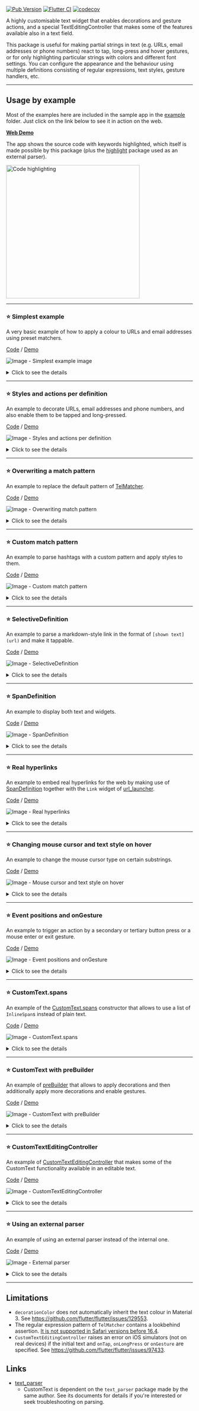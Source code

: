[![Pub Version](https://img.shields.io/pub/v/custom_text)](https://pub.dev/packages/custom_text)
[![Flutter CI](https://github.com/kaboc/flutter_custom_text/workflows/Flutter%20CI/badge.svg)](https://github.com/kaboc/flutter_custom_text/actions)
[![codecov](https://codecov.io/gh/kaboc/flutter_custom_text/branch/main/graph/badge.svg?token=H7ILK6CS0V)](https://codecov.io/gh/kaboc/flutter_custom_text)

A highly customisable text widget that enables decorations and gesture actions, and
a special TextEditingController that makes some of the features available also
in a text field.

This package is useful for making partial strings in text (e.g. URLs, email addresses
or phone numbers) react to tap, long-press and hover gestures, or for only highlighting
particular strings with colors and different font settings. You can configure the appearance
and the behaviour using multiple definitions consisting of regular expressions, text styles,
gesture handlers, etc.

---

## Usage by example

Most of the examples here are included in the sample app in the [example] folder.
Just click on the link below to see it in action on the web.

**[Web Demo][demo]**

The app shows the source code with keywords highlighted, which itself is made possible
by this package (plus the [highlight] package used as an external parser).

<a href="https://kaboc.github.io/flutter_custom_text/">
<img src="https://github.com/kaboc/flutter_custom_text/assets/20254485/b92d95d2-e0eb-45dd-8fb3-38cc22fb76ff" alt="Code highlighting" height="360">
</a>

---

### ⭐ <b>Simplest example</b>

A very basic example of how to apply a colour to URLs and email addresses using preset
matchers.

[Code][example_simple] / [Demo][demo_simple]

![Image - Simplest example image](https://user-images.githubusercontent.com/20254485/100355817-c0bddb80-3035-11eb-8c5b-3c4d0ee9f921.png)

<details>
<summary>Click to see the details</summary>
<br>

Gestures are not available on the coloured strings in this example.

```dart
CustomText(
  'URL: https://example.com/\n'
  'Email: foo@example.com',
  definitions: const [
    TextDefinition(matcher: UrlMatcher()),
    TextDefinition(matcher: EmailMatcher()),
  ],
  matchStyle: const TextStyle(color: Colors.lightBlue),
)
```

#### Preset matchers

The matchers listed below are for general use.
If a stricter pattern is necessary, overwrite the preset pattern or create a custom matcher.

- [UrlMatcher] for URLs
- [UrlLikeMatcher] for URL-like strings
- [EmailMatcher] for email addresses
- [TelMatcher] for phone numbers
- [LinkMatcher] for Markdown-style links or for other strings to be handled
  by [SelectiveDefinition]
</details>

---

### ⭐ <b>Styles and actions per definition</b>

An example to decorate URLs, email addresses and phone numbers, and also enable them
to be tapped and long-pressed.

[Code][example_styles_and_actions] / [Demo][demo_styles_and_actions]

![Image - Styles and actions per definition](https://user-images.githubusercontent.com/20254485/221410479-c1014891-2e4a-40d6-9fcf-db1a2b946dfd.gif)

<details>
<summary>Click to see the details</summary>
<br>

All the three are styled, but only phone numbers among them are styled differently with
the unique `matchStyle` and `tapStyle`.

**Tip**:\
To open a browser or another app when a string is tapped or long-pressed, use the
[url_launcher] package or equivalent in the `onTap` and/or `onLongPress` handlers.

```dart
CustomText(
  'URL: https://example.com/\n'
  'Email: foo@example.com\n'
  'Tel: +1-012-3456-7890',
  definitions: [
    const TextDefinition(matcher: UrlMatcher()),
    const TextDefinition(matcher: EmailMatcher()),
    TextDefinition(
      matcher: const TelMatcher(),
      // Styles and handlers specified in a definition take
      // precedence over the equivalent arguments of CustomText.
      matchStyle: const TextStyle(
        color: Colors.green,
        decoration: TextDecoration.underline,
      ),
      tapStyle: const TextStyle(color: Colors.orange),
      onTap: (details) => print(details.actionText),
      onLongPress: (details) => print('[Long press] ${details.actionText}'),
    ),
  ],
  matchStyle: const TextStyle(
    color: Colors.lightBlue,
    decoration: TextDecoration.underline,
  ),
  tapStyle: const TextStyle(color: Colors.indigo),
  onTap: (details) => print(details.actionText),
  onLongPress: (details) => print('[Long press] ${details.actionText}'),
)
```
</details>

---

### ⭐ <b>Overwriting a match pattern</b>

An example to replace the default pattern of [TelMatcher].

[Code][example_overwriting_pattern] / [Demo][demo_overwriting_pattern]

![Image - Overwriting match pattern](https://user-images.githubusercontent.com/20254485/100355852-ca474380-3035-11eb-8fc9-e9f895f0f17b.png)

<details>
<summary>Click to see the details</summary>
<br>

The new pattern here regards only the `{3 digits}-{4 digits}-{4 digits}` format
as a phone number.

```dart
CustomText(
  'Tel: +1-012-3456-7890',
  definitions: const [
    TextDefinition(matcher: TelMatcher(r'\d{3}-\d{4}-\d{4}')),
  ],
  matchStyle: const TextStyle(color: Colors.lightBlue),
  onTap: (details) => print(details.actionText),
)
```
</details>

---

### ⭐ <b>Custom match pattern</b>

An example to parse hashtags with a custom pattern and apply styles to them.

[Code][example_custom_pattern] / [Demo][demo_custom_pattern]

![Image - Custom match pattern](https://user-images.githubusercontent.com/20254485/100355864-cddaca80-3035-11eb-9dff-02cd7c97375e.png)

<details>
<summary>Click to see the details</summary>
<br>

A hashtag has a wide variety of definitions, but here as an example, it is defined
as a string that starts with "#" followed by an alphabet and then alphanumerics,
and is enclosed with white spaces.

```dart
TextDefinition(
  matcher: PatternMatcher(r'(?<=\s|^)\#[a-zA-Z][a-zA-Z0-9]{1,}(?=\s|$)'),
),
```

Alternatively, you can define a matcher by extending [TextMatcher].
This allows you to distinguish the custom matcher from others by its unique type.

```dart
class HashTagMatcher extends TextMatcher {
  const HashTagMatcher()
      : super(r'(?<=\s|^)\#[a-zA-Z][a-zA-Z0-9]{1,}(?=\s|$)');
}
```

```dart
CustomText(
  'Hello world! #CustomText',
  definitions: const [
    TextDefinition(matcher: HashTagMatcher()),
  ],
  matchStyle: const TextStyle(color: Colors.lightBlue),
  onTap: (details) {
    if (details.element.matcherType == HashTagMatcher) {
      ...; 
    }
  },
)
```
</details>

---

### ⭐ <b>SelectiveDefinition</b>

An example to parse a markdown-style link in the format of `[shown text](url)`
and make it tappable.

[Code][example_selective_definition] / [Demo][demo_selective_definition]

![Image - SelectiveDefinition](https://github.com/kaboc/flutter_custom_text/assets/20254485/d47566f4-a92e-4d74-99d4-866387cd4ad8)

<details>
<summary>Click to see the details</summary>
<br>

[SelectiveDefinition] allows to select the string to display and the string to
be passed to gesture callbacks individually.

The `shownText` and `actionText` functions receive a [TextElement] object
containing various pieces of information provided by the parser. For its
details, see the document of the [text_parser] package used internally in
this package.

```dart
CustomText(
  'Tap [here](Tapped!)',
  definitions: [
    SelectiveDefinition(
      matcher: const LinkMatcher(),
      // `shownText` is used to choose the string to display.
      shownText: (element) => element.groups[0]!,
      // `actionText` is used to choose the string to be passed
      // to the `onTap`, `onLongPress` and `onGesture` handlers.
      actionText: (element) => element.groups[1]!,
    ),
  ],
  matchStyle: TextStyle(color: Colors.blue),
  hoverStyle: TextStyle(color: Colors.blue, decoration: TextDecoration.underline),
  onTap: (details) => print(details.actionText),
)
```

`LinkMatcher` is handy if used together with `SelectiveDefinition`, not only for
making a text link but also for just decorating the bracketed strings (without
showing the bracket symbols), in which case `[strings]()` is used as a marker to
indicate which strings to be decorated.

```dart
// "def" and "jkl" are displayed in red.
CustomText(
  'abc[def]()ghi[jkl]()',
  definitions: [
    SelectiveDefinition(
      matcher: const LinkMatcher(),
      shownText: (element) => element.groups[0]!,
    ),
  ],
  matchStyle: const TextStyle(color: Colors.red),
)
```
</details>

---

### ⭐ <b>SpanDefinition</b>

An example to display both text and widgets.

[Code][example_span_definition] / [Demo][demo_span_definition]

![Image - SpanDefinition](https://github.com/kaboc/flutter_custom_text/assets/20254485/7e566862-d986-478b-85ff-9e26d4c47821)

<details>
<summary>Click to see the details</summary>
<br>

[SpanDefinition] enables a certain portion of text to be replaced with an arbitrary
[InlineSpan]. The `builder` function receives a [TextElement] object containing
various pieces of information provided by the parser so that you can use it
to flexibly build an `InlineSpan`.

Text styles, gesture handlers and the mouse cursor type are applied to the entire
`InlineSpan` returned by the `builder` function. In this example, hovering is detected
on all the children specified in the second SpanDefinition, i.e. the text in a TextSpan
is decorated based on `hoverStyle` while the mouse pointer is hovering over the logo
as well as over the text.

```dart
CustomText(
  'Hover and click  >>  [logo]Flutter',
  definitions: [
    SpanDefinition(
      matcher: const PatternMatcher('>>'),
      builder: (element) => const WidgetSpan(
        child: Icon(Icons.keyboard_double_arrow_right, ...),
      ),
    ),
    SpanDefinition(
      matcher: const PatternMatcher(r'\[logo\](\w+)'),
      builder: (element) => TextSpan(
        children: [
          const WidgetSpan(child: FlutterLogo()),
          const WidgetSpan(child: SizedBox(width: 2.0)),
          TextSpan(text: element.groups.first),
        ],
      ),
      matchStyle: TextStyle(color: Colors.blue),
      hoverStyle: TextStyle(color: Colors.blue, decoration: TextDecoration.underline),
      onTap: (details) => print(details.element.groups.first!),
    ),
  ],
)
```
</details>

---

### ⭐ <b>Real hyperlinks</b>

An example to embed real hyperlinks for the web by making use of [SpanDefinition]
together with the `Link` widget of [url_launcher].

[Code][example_real_hyperlinks] / [Demo][demo_real_hyperlinks]

![Image - Real hyperlinks](https://github.com/kaboc/flutter_custom_text/assets/20254485/fd93cf5f-36b7-411e-9ba4-37d85e33075e)

<details>
<summary>Click to see the details</summary>
<br>

**Notes:**

As you can see in the screencast above, [WidgetSpan]s are vertically misaligned
with plain text on the web. It is due to issues existing on the Flutter SDK side.

```dart
CustomText(
  'Please visit [pub.dev](https://pub.dev/packages/custom_text) and ...',
  definitions: [
    SpanDefinition(
      matcher: const LinkMatcher(),
      builder: (element) {
        return WidgetSpan(
          alignment: PlaceholderAlignment.middle,
          child: Link(
            uri: Uri.parse(element.groups[1]!),
            target: LinkTarget.blank,
            builder: (context, openLink) {
              return GestureDetector(
                onTap: openLink,
                child: Text(element.groups[0]!),
              );
            },
          ),
        );
      },
      matchStyle: const TextStyle(color: Colors.blue),
      hoverStyle: const TextStyle(color: Colors.blue, decoration: TextDecoration.underline),
      mouseCursor: SystemMouseCursors.click,
    ),
  ],
)
```
</details>

---

### ⭐ <b>Changing mouse cursor and text style on hover</b>

An example to change the mouse cursor type on certain substrings.

[Code][example_hover_style] / [Demo][demo_hover_style]

![Image - Mouse cursor and text style on hover](https://user-images.githubusercontent.com/20254485/221410499-23e5dfd2-dc19-4234-b119-17c46ac80a77.gif)

<details>
<summary>Click to see the details</summary>
<br>

This is easily possible by just passing your desired type to `mouseCursor`.

If a tap handler (`onTap` or `onLongPress`) is specified and `mouseCursor` is not,
`SystemMouseCursors.click` is automatically used for the tappable region.

A different text style can also be applied on hover using `hoverStyle` either in `CustomText`
or in a definition.

**Tip**:\
Use `hoverStyle` and omit `tapStyle` if you want the same style for tap and hover.

```dart
CustomText(
  'URL: https://example.com/\n'
  'Email: foo@example.com',
  definitions: [
    const TextDefinition(
      matcher: UrlMatcher(),
      matchStyle: TextStyle(
        color: Colors.grey,
        decoration: TextDecoration.lineThrough,
      ),
      // `SystemMouseCursors.forbidden` is used for URLs.
      mouseCursor: SystemMouseCursors.forbidden,
    ),
    TextDefinition(
      matcher: const EmailMatcher(),
      matchStyle: const TextStyle(
        color: Colors.lightBlue,
        decoration: TextDecoration.underline,
      ),
      tapStyle: const TextStyle(color: Colors.green),
      // Text is shadowed while the mouse pointer hovers over it.
      hoverStyle: TextStyle(
        color: Colors.lightBlue,
        shadows: ...,
      ),
      // `SystemMouseCursors.click` is automatically used for
      // tappable elements even if `mouseCursor` is not specified.
      onTap: (details) => print(details.actionText),
    ),
  ],
)
```
</details>

---

### ⭐ <b>Event positions and onGesture</b>

An example to trigger an action by a secondary or tertiary button press or a
mouse enter or exit gesture.

[Code][example_on_gesture] / [Demo][demo_on_gesture]

![Image - Event positions and onGesture](https://user-images.githubusercontent.com/20254485/221400940-c686ab71-8d15-46ad-99fd-9058f7ca30dc.gif)

<details>
<summary>Click to see the details</summary>
<br>

The `onGesture` handler is called on an event of a non-primary button or mouse
gesture.

You can check the event type with `gestureKind` contained in the [GestureDetails]
object which is passed to the handler function. The object also has the global
and local positions where an event happened.

**Notes:**

- `onGesture` does not handle events of the primary button. Use `onTap` and/or
  `onLongPress` instead.
- Unlike `onTap` and `onLongPress`, whether `onGesture` is specified does not
  affect text styling.
- The handler function is called one microsecond or more after the actual
  occurrence of an event.
    - This is due to a workaround for preventing the function from being called
      more times than expected by updates of the text span.
</details>

---

### ⭐ <b>CustomText.spans</b>

An example of the [CustomText.spans] constructor that allows to use a list of `InlineSpan`s
instead of plain text.

[Code][example_spans_constructor] / [Demo][demo_spans_constructor]

![Image - CustomText.spans](https://github.com/kaboc/flutter_custom_text/assets/20254485/3d9f47d3-5ace-4191-9297-b1321f7b39cd)

<details>
<summary>Click to see the details</summary>
<br>

This constructor is useful if you already have styled spans and want to decorate them
additionally.

In this example, the match pattern matches the range containing multiple `InlineSpan`s
including a `WidgetSpan`, and the specified styles and gestures are applied to that range.

```dart
CustomText.spans(
  style: const TextStyle(fontSize: 40.0),
  definitions: [
    TextDefinition(
      // WidgetSpan is matched by `\uFFFC` or `.` in a match pattern.
      matcher: const PatternMatcher('Flutter devs\uFFFC'),
      matchStyle: const TextStyle(color: Colors.blue),
      hoverStyle: TextStyle(color: Colors.blue.shade300),
      mouseCursor: SystemMouseCursors.forbidden,
      onGesture: (details) => output(details.gestureKind.name),
    ),
  ],
  spans: [
    const TextSpan(text: 'Hi, '),
    const TextSpan(
      text: 'Flutter',
      style: TextStyle(
        fontWeight: FontWeight.bold,
        shadows: [Shadow(blurRadius: 4.0, color: Colors.cyan)],
      ),
    ),
    const TextSpan(text: ' devs'),
    WidgetSpan(
      alignment: PlaceholderAlignment.middle,
      child: Builder(
        builder: (context) {
          // Text style is available also in WidgetSpan via DefaultTextStyle.
          final style = DefaultTextStyle.of(context).style;
          return Icon(
            Icons.flutter_dash,
            size: style.fontSize,
            color: style.color,
          );
        },
      ),
    ),
  ],
)
```

**Notes:**

- Arguments other than `text` and `style` in the spans passed to `spans` are
  not used even if specified.
</details>

---

### ⭐ <b>CustomText with preBuilder</b>

An example of [preBuilder] that allows to apply decorations and then additionally
apply more decorations and enable gestures.

[Code][example_pre_builder] / [Demo][demo_pre_builder]

![Image - CustomText with preBuilder](https://github.com/kaboc/flutter_custom_text/assets/20254485/3066d802-b444-4ea7-9206-54941e572ac4)

<details>
<summary>Click to see the details</summary>
<br>

It has similar use cases to [CustomText.spans], but is more helpful when it is
not easy to compose complex spans manually.

The example below makes "KISS" and "Keep It Simple, Stupid!" bold, and then
applies a colour to capital letters contained in them.

```dart
CustomText(
  'KISS is an acronym for "Keep It Simple, Stupid!".',
  definitions: const [
    TextDefinition(
      // This pattern is used for parsing the TextSpan built
      // by preBuilder, not for the original text.
      matcher: PatternMatcher('[A-Z]'),
      matchStyle: TextStyle(color: Colors.red),
    ),
  ],
  preBuilder: CustomSpanBuilder(
    definitions: [
      const TextDefinition(
        // This pattern is used for parsing the original text.
        matcher: PatternMatcher('KISS|Keep.+Stupid!'),
        matchStyle: TextStyle(fontWeight: FontWeight.bold),
      ),
    ],
  ),
)
```

**Notes:**

- Parsing is performed first in the builder and then in `CustomText` itself. It
  is important to understand that the match patterns in the builder are used for
  the original text and the patterns in `CustomText` are used for the `TextSpan`
  built by the builder. 
- Parsing and building of spans are avoided if not necessary, but still happen
  in two steps as written above when unavoidable. Be careful how much it affects
  the performance of your app.
- Gesture callbacks and `mouseCursor` in the builder are not used even if specified.
</details>

---

### ⭐ <b>CustomTextEditingController</b>

An example of [CustomTextEditingController] that makes some of the CustomText
functionality available in an editable text.

[Code][example_text_editing_controller] / [Demo][demo_text_editing_controller]

![Image - CustomTextEditingController](https://user-images.githubusercontent.com/20254485/221410504-f8af0c02-1ccb-4094-bdf1-bb6a1a454874.gif)

<details>
<summary>Click to see the details</summary>
<br>

```dart
final controller = CustomTextEditingController(
  text: 'abcde foo@example.com\nhttps://example.com/ #hashtag',
  definitions: [
    const TextDefinition(
      matcher: HashTagMatcher(),
      matchStyle: TextStyle(color: Colors.orange),
      hoverStyle: TextStyle(color: Colors.red),
    ),
    ...
  ],
);
```

```dart
@override
Widget build(BuildContext context) {
  return TextField(
    controller: controller,
    ...,
  );
}
```

**Notes:**

- `CustomTextEditingController` does not support `SelectiveDefinition` and `SpanDefinition`.
- An error is raised on iOS simulators (not on real devices) if the initial text and
  `onTap`, `onLongPress` or `onGesture` are specified.
    - See https://github.com/flutter/flutter/issues/97433.
- Debouncing of text parsing is available as an experimental feature for getting slightly
  better performance in handling long text.
    - Pass some duration to `debounceDuration` to enable the feature.
    - Use it at your own risk.
    - Text input will be still slow even with debouncing because
      [Flutter itself has performance issues](https://github.com/flutter/flutter/issues/114158)
      in editable text.
</details>

---

### ⭐ <b>Using an external parser</b>

An example of using an external parser instead of the internal one.

[Code][example_external_parser] / [Demo][demo_external_parser]

![Image - External parser](https://user-images.githubusercontent.com/20254485/227700405-8ec4bd20-dd30-4ee3-a921-b1a3a019aba6.gif)

<details>
<summary>Click to see the details</summary>
<br>

`ParserOptions.external` helps you when a different parser you already have does
a better job or can do what is difficult with the default parser.

```dart
// These empty matchers are used to distinguish the matcher types of
// text elements parsed by an external parser.
// Each of the elements created by the parser needs to have the type
// of one of these matchers or `TextMatcher`. 
class KeywordMatcher extends TextMatcher {
  const KeywordMatcher() : super('');
}

class StringMatcher extends TextMatcher {
  const StringMatcher() : super('');
}
```

```dart
CustomText(
  sourceCode,
  parserOptions: ParserOptions.external(
    (text) => parseLanguage(text, language: 'dart'),
  ),
  definitions: [
    const TextDefinition(
      matcher: KeywordMatcher(),
      matchStyle: TextStyle(color: Colors.orange),
    ),
    const TextDefinition(
      matcher: StringMatcher(),
      matchStyle: TextStyle(color: Colors.teal),
    ),
    ...
  ],
);
```

**Notes:**

- The external parser must generate a list of `TextElement`s.
- If an existing external parser creates hierarchical nodes, they need to be
  flattened as this package only supports a flat list.
- If a custom parser is used with `CustomTextEditingController`, the `TextElement`s
  generated by the parser must all together constitute the original text.
  Otherwise, it will cause unexpected behaviours.
    - This does not apply to `CustomText`.
</details>

---

## Limitations

- `decorationColor` does not automatically inherit the text colour in Material 3.
  See https://github.com/flutter/flutter/issues/129553.
- The regular expression pattern of `TelMatcher` contains a lookbehind assertion.
  [It is not supported in Safari versions before 16.4](https://caniuse.com/?search=lookbehind).
- `CustomTextEditingController` raises an error on iOS simulators (not on real devices)
  if the initial text and `onTap`, `onLongPress` or `onGesture` are specified.
  See https://github.com/flutter/flutter/issues/97433.

## Links

- [text_parser]
    - CustomText is dependent on the `text_parser` package made by the same author.
      See its documents for details if you're interested or seek troubleshooting on parsing.

[demo]: https://kaboc.github.io/flutter_custom_text/
[example]: https://github.com/kaboc/flutter_custom_text/tree/main/example
[example_simple]: https://github.com/kaboc/flutter_custom_text/blob/main/example/lib/examples/src/simple.dart
[example_styles_and_actions]: https://github.com/kaboc/flutter_custom_text/blob/main/example/lib/examples/src/styles_and_actions.dart
[example_overwriting_pattern]: https://github.com/kaboc/flutter_custom_text/blob/main/example/lib/examples/src/overwriting_pattern.dart
[example_custom_pattern]: https://github.com/kaboc/flutter_custom_text/blob/main/example/lib/examples/src/custom_pattern.dart
[example_selective_definition]: https://github.com/kaboc/flutter_custom_text/blob/main/example/lib/examples/src/selective_definition.dart
[example_span_definition]: https://github.com/kaboc/flutter_custom_text/blob/main/example/lib/examples/src/span_definition.dart
[example_real_hyperlinks]: https://github.com/kaboc/flutter_custom_text/blob/main/example/lib/examples/src/real_hyperlinks.dart
[example_hover_style]: https://github.com/kaboc/flutter_custom_text/blob/main/example/lib/examples/src/hover_style.dart
[example_on_gesture]: https://github.com/kaboc/flutter_custom_text/blob/main/example/lib/examples/src/on_gesture.dart
[example_spans_constructor]: https://github.com/kaboc/flutter_custom_text/blob/main/example/lib/examples/src/spans_constructor.dart
[example_pre_builder]: https://github.com/kaboc/flutter_custom_text/blob/main/example/lib/examples/src/pre_builder.dart
[example_text_editing_controller]: https://github.com/kaboc/flutter_custom_text/blob/main/example/lib/examples/src/text_editing_controller.dart
[example_external_parser]: https://github.com/kaboc/flutter_custom_text/blob/main/example/lib/examples/src/external_parser.dart
[demo_simple]: https://kaboc.github.io/flutter_custom_text/#/simple
[demo_styles_and_actions]: https://kaboc.github.io/flutter_custom_text/#/styles-and-actions
[demo_overwriting_pattern]: https://kaboc.github.io/flutter_custom_text/#/overwriting-pattern
[demo_custom_pattern]: https://kaboc.github.io/flutter_custom_text/#/custom-pattern
[demo_selective_definition]: https://kaboc.github.io/flutter_custom_text/#/selective-definition
[demo_span_definition]: https://kaboc.github.io/flutter_custom_text/#/span-definition
[demo_real_hyperlinks]: https://kaboc.github.io/flutter_custom_text/#/real-hyperlinks
[demo_hover_style]: https://kaboc.github.io/flutter_custom_text/#/hover-style
[demo_on_gesture]: https://kaboc.github.io/flutter_custom_text/#/on-gesture
[demo_spans_constructor]: https://kaboc.github.io/flutter_custom_text/#/spans-constructor
[demo_pre_builder]: https://kaboc.github.io/flutter_custom_text/#/pre-builder
[demo_text_editing_controller]: https://kaboc.github.io/flutter_custom_text/#/text-editing-controller
[demo_external_parser]: https://kaboc.github.io/flutter_custom_text/#/external-parser
[CustomText.spans]: https://pub.dev/documentation/custom_text/latest/custom_text/CustomText/CustomText.spans.html
[preBuilder]: https://pub.dev/documentation/custom_text/latest/custom_text/CustomText/preBuilder.html
[CustomTextEditingController]: https://pub.dev/documentation/custom_text/latest/custom_text/CustomTextEditingController-class.html
[TextMatcher]: https://pub.dev/documentation/text_parser/latest/text_parser/TextMatcher-class.html
[UrlMatcher]: https://pub.dev/documentation/text_parser/latest/text_parser/UrlMatcher-class.html
[UrlLikeMatcher]: https://pub.dev/documentation/text_parser/latest/text_parser/UrlLikeMatcher-class.html
[EmailMatcher]: https://pub.dev/documentation/text_parser/latest/text_parser/EmailMatcher-class.html
[TelMatcher]: https://pub.dev/documentation/text_parser/latest/text_parser/TelMatcher-class.html
[LinkMatcher]: https://pub.dev/documentation/custom_text/latest/custom_text/LinkMatcher-class.html
[PatternMatcher]: https://pub.dev/documentation/text_parser/latest/text_parser/PatternMatcher-class.html
[SelectiveDefinition]: https://pub.dev/documentation/custom_text/latest/custom_text/SelectiveDefinition-class.html
[SpanDefinition]: https://pub.dev/documentation/custom_text/latest/custom_text/SpanDefinition-class.html
[GestureDetails]: https://pub.dev/documentation/custom_text/latest/custom_text/GestureDetails-class.html
[InlineSpan]: https://api.flutter.dev/flutter/painting/InlineSpan-class.html
[WidgetSpan]: https://api.flutter.dev/flutter/widgets/WidgetSpan-class.html
[text_parser]: https://pub.dev/packages/text_parser
[url_launcher]: https://pub.dev/packages/url_launcher
[highlight]: https://pub.dev/packages/highlight
